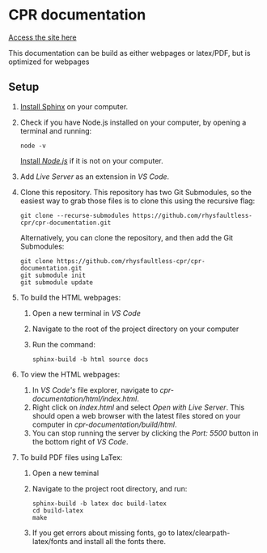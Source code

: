 # CPR documentation

[Access the site here](https://rhysfaultless-cpr.github.io/cpr-documentation/)

This documentation can be build as either webpages or latex/PDF, but is optimized for webpages

## Setup

1.  [Install Sphinx](https://www.sphinx-doc.org/en/master/usage/installation.html#windows-other-method) on your computer. 

2.  Check if you have Node.js installed on your computer, by opening a terminal and running:

        node -v

    [Install _Node.js_](https://nodejs.org/en/download/package-manager/) if it is not on your computer.

3.  Add _Live Server_ as an extension in _VS Code_.


4.  Clone this repository. This repository has two Git Submodules, so the easiest way to grab those files is to clone this using the recursive flag:

        git clone --recurse-submodules https://github.com/rhysfaultless-cpr/cpr-documentation.git

    Alternatively, you can clone the repository, and then add the Git Submodules:

        git clone https://github.com/rhysfaultless-cpr/cpr-documentation.git
        git submodule init
        git submodule update

5.  To build the HTML webpages:

    1.  Open a new terminal in _VS Code_
    2.  Navigate to the root of the project directory on your computer
    3.  Run the command:

            sphinx-build -b html source docs

6.  To view the HTML webpages:

    1.  In _VS Code's_ file explorer, navigate to _cpr-documentation/html/index.html_. 
    2.  Right click on _index.html_ and select _Open with Live Server_.
        This should open a web browser with the latest files stored on your computer in _cpr-documentation/build/html_.
    3.  You can stop running the server by clicking the _Port: 5500_ button in the bottom right of _VS Code_.

7.  To build PDF files using LaTex:
    1.  Open a new teminal
    2.  Navigate to the project root directory, and run:
    
            sphinx-build -b latex doc build-latex
            cd build-latex
            make
        
    3.  If you get errors about missing fonts, go to latex/clearpath-latex/fonts and install all the fonts there.